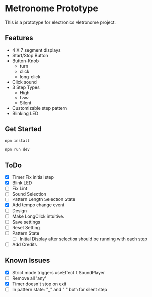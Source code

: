# Metronome Prototype

This is a prototype for electronics Metronome project.  

## Features
- 4 X 7 segment displays
- Start/Stop Button
- Button-Knob
  - turn 
  - click
  - long-click
- Click sound
- 3 Step Types
  - High
  - Low
  - Silent
- Customizable step pattern
- Blinking LED

## Get Started

```bash
npm install
```

```bash
npm run dev
```

## ToDo
- [x] Timer Fix initial step
- [x] Blink LED 
- [ ] Fix Lint
- [ ] Sound Selection
- [ ] Pattern Length Selection State
- [x] Add tempo change event
- [ ] Design
- [ ] Make LongClick intuitive.
- [ ] Save settings
- [ ] Reset Setting
- [ ] Pattern State  
  - [ ] Initial Display after selection should be running with each step
- [ ] Add Credits

## Known Issues

- [x] Strict mode triggers useEffect it SoundPlayer
- [ ] Remove all 'any'
- [x] Timer doesn't stop on exit
- [ ] In pattern state: "_" and " " both for silent step